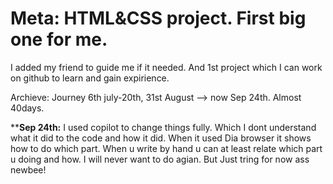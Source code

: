 # Meta: HTML&CSS project. First big one for me.

I added my friend to guide me if it needed.
And 1st project which I can work on github to learn and gain expirience.


Archieve: Journey 6th july-20th, 31st August --> now Sep 24th. Almost 40days.


****Sep 24th:**  I used copilot to change things fully. Which I dont understand what it did to the code and how it did. When it used Dia browser it shows how to do which part. When u write by hand u can at least relate which part u doing and how. I will never want to do agian. But Just tring for now ass newbee!




